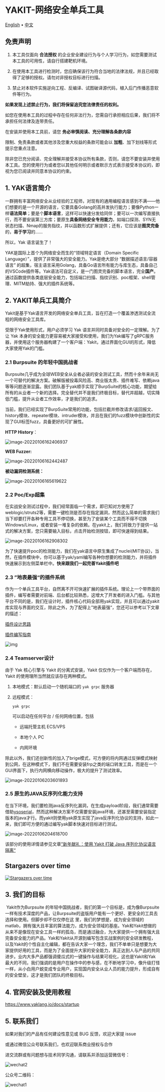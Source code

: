 # YAKIT-网络安全单兵工具

[English](https://github.com/yaklang/yakit/blob/master/README-EN.md) • [中文](https://github.com/yaklang/yakit/blob/master/README.md)

## 免责声明

1. 本工具仅面向 **合法授权** 的企业安全建设行为与个人学习行为，如您需要测试本工具的可用性，请自行搭建靶机环境。

2. 在使用本工具进行检测时，您应确保该行为符合当地的法律法规，并且已经取得了足够的授权。请勿对非授权目标进行扫描。

3. 禁止对本软件实施逆向工程、反编译、试图破译源代码，植入后门传播恶意软件等行为。

**如果发现上述禁止行为，我们将保留追究您法律责任的权利。**

如您在使用本工具的过程中存在任何非法行为，您需自行承担相应后果，我们将不承担任何法律及连带责任。

在安装并使用本工具前，请您 **务必审慎阅读、充分理解各条款内容**

限制、免责条款或者其他涉及您重大权益的条款可能会以 **加粗**、加下划线等形式提示您重点注意。

除非您已充分阅读、完全理解并接受本协议所有条款，否则，请您不要安装并使用本工具。您的使用行为或者您以其他任何明示或者默示方式表示接受本协议的，即视为您已阅读并同意本协议的约束。

## 1. YAK语言简介

一群拥有丰富网络安全从业经验的工程师，对现有的通用编程语言感到不满——他们想要的是一个开源的语言，它要具备Golang的高并发执行能力；要像Python一样**语法简单**；要是个**脚本语言**，这样可以快速分发给同伴；要可以一次编写直接执行，而不要安装第三方库；要原生**具备网络安全专用能力**，如端口探测、SYN无状态扫描、Nmap的服务指纹，并以函数形式扩展提供；还有，它应该是**图灵完备**的，**易于学习**的……

所以，Yak 语言诞生了！

YAK是国际上首个为网络安全而生的“领域特定语言（Domain Specific Language）”，提供了非常强大的安全能力。Yak是绝大部分 “数据描述语言/容器语言” 的超集，宿主语言采用Golang，具备Go语言所有能力与库生态，具备自己的VSCode插件等。Yak语法可自定义，是一门图灵完备的脚本语言，完全**国产**。通过函数提供各类底层安全能力，包括端口扫描、指纹识别、poc框架、shell管理、MITM劫持、强大的插件系统等。

## 2. YAKIT单兵工具简介

Yakit是基于Yak语言开发的网络安全单兵工具，旨在打造一个覆盖渗透测试全流程的网络安全工具库。

受限于Yak使用形式，用户必须学习 Yak 语言并同时具备对安全的一定理解。为了让 Yak 本身的安全能力更容易被大家接受和使用，我们为Yak编写了gRPC服务器，并使用这个服务器构建了一个客户端：Yakit，通过界面化GUI的形式，降低大家使用Yak的门槛。


### 2.1 Burpsuite 的年轻中国挑战者

Burpsuite几乎成为全球WEB安全从业者必装的安全测试工具，然而十余年来尚无一个可替代的解决方案。破解版被投毒风险高、商业版太贵、插件难写、依赖java等等问题逐渐显露。我们团队基于yak顺手实现了BurpSuite的核心功能，期望给所有的从业者一个新的选择。完全替代并不是我们终极目标，替代并超越，切实降低门槛，提升从业者工作效率，才是我们的追求。

当前，我们已经实现了BurpSuite常用的功能，包括拦截并修改请求/返回报文、history模块、repeater模块、intruder模块，并且在我们的fuzz模块中创新性的实现了GUI标签fuzz，具备更好的可扩展性。

**HTTP History**：

![image-20220106162406937](./imgs/image-20220106162406937.png)

**WEB Fuzzer:**

![image-20220106162442487](./imgs/image-20220106162442487.png)

**被动漏洞检测系统：**

![image-20220106165619622](./imgs/image-20220106165619622.png)


### 2.2 Poc/Exp超集

在实战安全测试过程中，我们经常面临一个需求，即已知对方使用了weblogic/struts2等，需要一键检测是否存在指定漏洞，然而这么简单的需求我们当下却要打开各种专用工具不停切换，甚至为了安装某个工具而不得不切换Windows/Linux，或者安装一堆复杂的依赖。在yakit上，我们将致力于提供一站式的解决方案，您只需要输入目标，点击开始检测按钮，即可快速得到结果。

![image-20220106162908302](./imgs/image-20220106162908302.png)

为了快速提升poc的检测能力，我们在yak语言中原生集成了nuclei(MIT协议)，当然，在插件模块中，你可以基于yak/yaml编写各种你想要的检测能力，并将插件快速展示到左侧菜单栏中。**快来跟我们一起完善Yakit插件吧**

### 2.3 ”地表最强“的插件系统

作为一个单兵工具平台，自然离不开可快速扩展的插件系统。理论上一个带界面的插件，编写者需要对前端、后台都比较熟悉，这增大了开发者的进入门槛。与其他平台不同的是，我们在设计时，插件核心代码全部用yak实现，并且可以通过yakit库实现与界面的交互，除此之外，为了配得上”地表最强“，您还可以参考以下文章的描述：

[插件设计思路](https://www.yaklang.io/products/professional/yak-script-system)

[插件编写指南](https://www.yaklang.io/products/professional/yakit-plugin-how-to)

![img](./imgs/image-20220106162406945.png)

### 2.4 Teamserver设计

由于 Yak 核心引擎与 Yakit 的分离式安装，Yakit 仅仅作为一个客户端而存在，Yakit 的使用理所当然就应该存在两种模式。

1. 本地模式：默认启动一个随机端口的 `yak grpc` 服务器

2. 远程模式：

   ```
   yak grpc
   ```

   可以启动在任何平台 / 任何网络位置，包括

   * 远端托管主机 ECS/VPS

   * 本地个人 PC

   * 内网环境

除此以外，我们还创新性的加入了brige模式，可方便的将内网通过反弹模式映射到公网，在这种模式下，我们不在需要安装frp之类的端口转发工具，而是在一个GUI界面下，执行内网横向移动操作，极大的提升了测试效率。

![image-20220106203601893](./imgs/image-20220106203601893.png)

### 2.5 原生的JAVA反序列化能力支持

在当下环境，我们要检测java反序列化漏洞，在生成payload阶段，我们通常需要借助[ysoserial](https://github.com/frohoff/ysoserial)，然而这种解决方案不仅需要安装java环境，还甚至需要安装指定版本的java才行。而yakit则使用yak原生实现了java反序列化协议的支持，如此一来，我们即可方便的通过编写yak脚本快速对目标进行测试。

![image-20220106204618700](./imgs/image-20220106204618700.png)

该部分的使用详情请参见文章[”新年献礼：使用 Yakit 打破 Java 序列化协议语言隔离“](https://mp.weixin.qq.com/s/HdUARJFQu3WMWvvqs9VGyg )


## Stargazers over time

[![Stargazers over time](https://starchart.cc/yaklang/yakit.svg)](https://starchart.cc/yaklang/yakit)

## 3. 我们的目标

​	Yakit作为Burpsuite 的年轻中国挑战者，我们的第一个目标是，成为像Burpsuite一样有技术深度的产品，让Burpsuite的盗版用户能有一个更好、更安全的工具去选择和使用。但脚步却不仅仅停在这 里，我们的梦想是，成为安全领域的matlab，拥有强大且丰富的算法能力，成为安全领域的基座。
​	Yak和Yakit想做的从来不是像现在安全工具一样的孤岛，而是通过融合，为大家提供一个拥有强大且完备安全能力的产品。Yak和Yakit从开源到编写包含实战案例的安全研发教程，以及Yakit的个性自主化编辑，都在告诉大家一个理念，我们不单单只是想要为大家提供好用的工具，而是为了全面提升大家的安全能力，真正达到人与产品的共同进步。业内大多产品都强调傻瓜式的一键操作与结果可视化，这也是Yakit和Yak最大的不同，我们强调的是用户在操作中的参与感，在不断地学习中，像升级打怪一样，从小白用户蜕变成专业用户，实现国内安全从业人员的能力提升，形成自有的安全壁垒，这才是我们团队的终极目标。

## 4. 官网安装及使用教程

https://www.yaklang.io/docs/startup

## 5. 联系我们

如果对我们的产品有任何建设性意见或 BUG 反馈，欢迎大家提 issue

或通过微信公众号联系我们，也欢迎联系商业授权与合作

进交流群或有问题想与技术同学沟通，请联系并添加运营微信号：

![wechat2](./imgs/wechat2.png)

公众号二维码：

![wechat1](./imgs/wechat1.jpeg)

